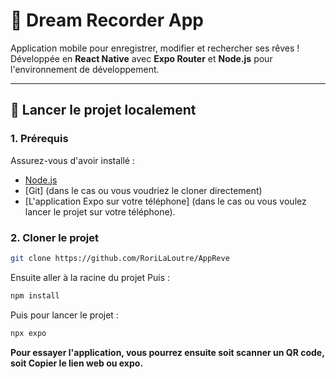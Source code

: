 # 🌙 Dream Recorder App

Application mobile pour enregistrer, modifier et rechercher ses rêves !  
Développée en **React Native** avec **Expo Router** et **Node.js** pour l'environnement de développement.

---

## 🚀 Lancer le projet localement

### 1. Prérequis
Assurez-vous d'avoir installé :

- [Node.js](https://nodejs.org/en/)
- [Git] (dans le cas ou vous voudriez le cloner directement)
- [L'application Expo sur votre téléphone] (dans le cas ou vous voulez lancer le projet sur votre téléphone).

### 2. Cloner le projet

```bash
git clone https://github.com/RoriLaLoutre/AppReve
```

Ensuite aller à la racine du projet Puis :

```bash
npm install
```

Puis pour lancer le projet :

```bash
npx expo
```

**Pour essayer l'application, vous pourrez ensuite soit scanner un QR code, soit Copier le lien web ou expo.**
